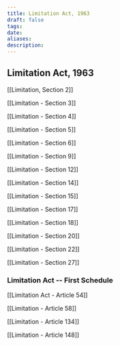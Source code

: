 ```yaml
---
title: Limitation Act, 1963
draft: false
tags: 
date: 
aliases: 
description:
---
```

## Limitation Act, 1963

[[Limitation, Section 2]]

[[Limitation - Section 3]]

[[Limitation - Section 4]]

[[Limitation - Section 5]]

[[Limitation - Section 6]]

[[Limitation - Section 9]]

[[Limitation - Section 12]]

[[Limitation - Section 14]]

[[Limitation - Section 15]]

[[Limitation - Section 17]]

[[Limitation - Section 18]]

[[Limitation - Section 20]]

[[Limitation - Section 22]]

[[Limitation - Section 27]]

### Limitation Act -- First Schedule

[[Limitation Act - Article 54]]

[[Limitation - Article 58]]

[[Limitation - Article 134]]

[[Limitation - Article 148]]

